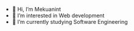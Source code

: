 - 👋 Hi, I’m Mekuanint
- 👀 I’m interested in Web development
- 🌱 I’m currently studying Software Engineering


<!---
mikie21/mikie21 is a ✨ special ✨ repository because its `README.md` (this file) appears on your GitHub profile.
You can click the Preview link to take a look at your changes.
--->

